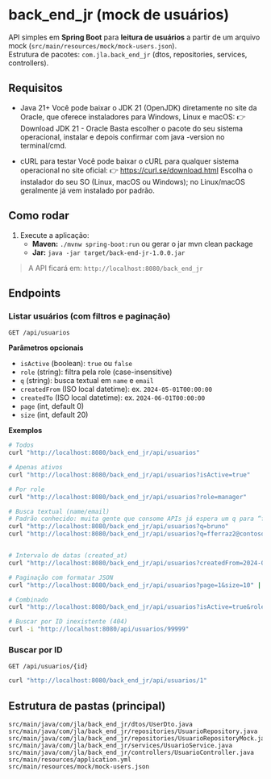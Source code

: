# back_end_jr (mock de usuários)

API simples em **Spring Boot** para **leitura de usuários** a partir de um arquivo mock (`src/main/resources/mock/mock-users.json`).  
Estrutura de pacotes: `com.jla.back_end_jr` (dtos, repositories, services, controllers).

## Requisitos

- Java 21+
  Você pode baixar o JDK 21 (OpenJDK) diretamente no site da Oracle, que oferece instaladores para Windows, Linux e macOS:
  👉 Download JDK 21 - Oracle
  Basta escolher o pacote do seu sistema operacional, instalar e depois confirmar com java -version no terminal/cmd.

- cURL para testar
  Você pode baixar o cURL para qualquer sistema operacional no site oficial: 👉 https://curl.se/download.html
  Escolha o instalador do seu SO (Linux, macOS ou Windows); no Linux/macOS geralmente já vem instalado por padrão.

## Como rodar

1. Execute a aplicação:
   - **Maven:** `./mvnw spring-boot:run`
     ou gerar o jar
     mvn clean package
   - **Jar:** `java -jar target/back-end-jr-1.0.0.jar`

> A API ficará em: `http://localhost:8080/back_end_jr`

## Endpoints

### Listar usuários (com filtros e paginação)

`GET /api/usuarios`

**Parâmetros opcionais**

- `isActive` (boolean): `true` ou `false`
- `role` (string): filtra pela role (case-insensitive)
- `q` (string): busca textual em `name` e `email`
- `createdFrom` (ISO local datetime): ex. `2024-05-01T00:00:00`
- `createdTo` (ISO local datetime): ex. `2024-06-01T00:00:00`
- `page` (int, default 0)
- `size` (int, default 20)

**Exemplos**

```bash
# Todos
curl "http://localhost:8080/back_end_jr/api/usuarios"

# Apenas ativos
curl "http://localhost:8080/back_end_jr/api/usuarios?isActive=true"

# Por role
curl "http://localhost:8080/back_end_jr/api/usuarios?role=manager"

# Busca textual (name/email)
# Padrão conhecido: muita gente que consome APIs já espera um q para “full-text search”.
curl "http://localhost:8080/back_end_jr/api/usuarios?q=bruno"
curl "http://localhost:8080/back_end_jr/api/usuarios?q=fferraz2@contoso.dev"


# Intervalo de datas (created_at)
curl "http://localhost:8080/back_end_jr/api/usuarios?createdFrom=2024-05-01T00:00:00&createdTo=2024-06-01T00:00:00"

# Paginação com formatar JSON
curl "http://localhost:8080/back_end_jr/api/usuarios?page=1&size=10" | jq

# Combinado
curl "http://localhost:8080/back_end_jr/api/usuarios?isActive=true&role=manager&q=nogueira&page=0&size=5"

# Buscar por ID inexistente (404)
curl -i "http://localhost:8080/api/usuarios/99999"


```

### Buscar por ID

`GET /api/usuarios/{id}`

```bash
curl "http://localhost:8080/back_end_jr/api/usuarios/1"
```

## Estrutura de pastas (principal)

```
src/main/java/com/jla/back_end_jr/dtos/UserDto.java
src/main/java/com/jla/back_end_jr/repositories/UsuarioRepository.java
src/main/java/com/jla/back_end_jr/repositories/UsuarioRepositoryMock.java
src/main/java/com/jla/back_end_jr/services/UsuarioService.java
src/main/java/com/jla/back_end_jr/controllers/UsuarioController.java
src/main/resources/application.yml
src/main/resources/mock/mock-users.json
```
